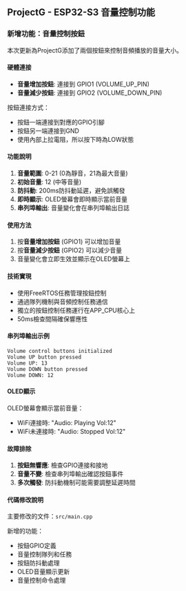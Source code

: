 ## ProjectG - ESP32-S3 音量控制功能

### 新增功能：音量控制按鈕

本次更新為ProjectG添加了兩個按鈕來控制音頻播放的音量大小。

#### 硬體連接

- **音量增加按鈕**: 連接到 GPIO1 (VOLUME_UP_PIN)
- **音量減少按鈕**: 連接到 GPIO2 (VOLUME_DOWN_PIN)

按鈕連接方式：

- 按鈕一端連接到對應的GPIO引腳
- 按鈕另一端連接到GND
- 使用內部上拉電阻，所以按下時為LOW狀態

#### 功能說明

1. **音量範圍**: 0-21 (0為靜音，21為最大音量)
2. **初始音量**: 12 (中等音量)
3. **防抖動**: 200ms防抖動延遲，避免誤觸發
4. **即時顯示**: OLED螢幕會即時顯示當前音量
5. **串列埠輸出**: 音量變化會在串列埠輸出日誌

#### 使用方法

1. 按**音量增加按鈕** (GPIO1) 可以增加音量
2. 按**音量減少按鈕** (GPIO2) 可以減少音量
3. 音量變化會立即生效並顯示在OLED螢幕上

#### 技術實現

- 使用FreeRTOS任務管理按鈕控制
- 通過隊列機制與音頻控制任務通信
- 獨立的按鈕控制任務運行在APP_CPU核心上
- 50ms檢查間隔確保響應性

#### 串列埠輸出示例

```
Volume control buttons initialized
Volume UP button pressed
Volume UP: 13
Volume DOWN button pressed
Volume DOWN: 12
```

#### OLED顯示

OLED螢幕會顯示當前音量：

- WiFi連接時: "Audio: Playing Vol:12"
- WiFi未連接時: "Audio: Stopped Vol:12"

#### 故障排除

1. **按鈕無響應**: 檢查GPIO連接和接地
2. **音量不變**: 檢查串列埠輸出確認按鈕事件
3. **多次觸發**: 防抖動機制可能需要調整延遲時間

#### 代碼修改說明

主要修改的文件：`src/main.cpp`

新增的功能：

- 按鈕GPIO定義
- 音量控制隊列和任務
- 按鈕防抖動處理
- OLED音量顯示更新
- 音量控制命令處理

